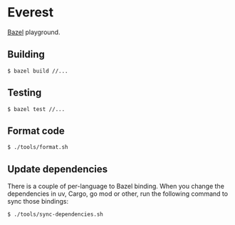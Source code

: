 # Everest

[Bazel][] playground.

## Building

```console
$ bazel build //...
```

## Testing

```console
$ bazel test //...
```

## Format code

```console
$ ./tools/format.sh
```

## Update dependencies

There is a couple of per-language to Bazel binding. When you change the
dependencies in uv, Cargo, go mod or other, run the following command to
sync those bindings:

```console
$ ./tools/sync-dependencies.sh
```

[bazel]: https://bazel.build

